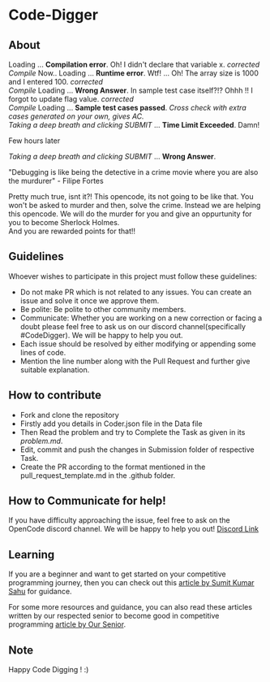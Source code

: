 # Code-Digger

## About

Loading ... <b>Compilation error</b>. Oh! I didn't declare that variable x. _corrected_ </br>
_Compile_ Now.. Loading ... <b>Runtime error</b>. Wtf! ... Oh! The array size is 1000 and I entered 100. _corrected_ </br>
_Compile_ Loading ... <b>Wrong Answer</b>. In sample test case itself?!? Ohhh !! I forgot to update flag value. _corrected_ </br>
_Compile_ Loading ... <b>Sample test cases passed</b>. _Cross check with extra cases generated on your own, gives AC._ </br>
_Taking a deep breath and clicking SUBMIT_ ... <b>Time Limit Exceeded</b>. Damn!

Few hours later

_Taking a deep breath and clicking SUBMIT_ ... <b>Wrong Answer</b>.

"Debugging is like being the detective in a crime movie where you are also the murdurer" - Filipe Fortes

Pretty much true, isnt it?! This opencode, its not going to be like that. You won't be asked to murder and then, solve the crime. Instead we are helping this opencode. We will do the murder for you and give an oppurtunity for you to become Sherlock Holmes.
</br>And you are rewarded points for that!!</br>

## Guidelines

Whoever wishes to participate in this project must follow these guidelines:

<ul>

<li>Do not make PR which is not related to any issues. You can create an issue and solve it once we approve them.</li>
<li>Be polite: Be polite to other community members.</li>
<li>Communicate: Whether you are working on a new correction or facing a doubt please feel free to ask us on our discord channel(specifically #CodeDigger). We will be happy to help you out.</li>
<li>Each issue should be resolved by either modifying or appending some lines of code.</li>
<li>Mention the line number along with the Pull Request and further give suitable explanation. </li>
</ul>

## How to contribute

- Fork and clone the repository</li>
- Firstly add you details in Coder.json file in the Data file</li>
- Then Read the problem and try to Complete the Task as given in its _problem.md_.</li>
- Edit, commit and push the changes in Submission folder of respective Task.</li>
- Create the PR according to the format mentioned in the pull_request_template.md in the .github folder.</li>

## How to Communicate for help!

If you have difficulty approaching the issue, feel free to ask on the OpenCode discord channel. We will be happy to help you out!
[Discord Link](https://discord.gg/D9999YTkS8)

## Learning

If you are a beginner and want to get started on your competitive programming journey, then you can check out this [article by Sumit Kumar Sahu](https://medium.com/nybles/how-to-start-with-competitive-programming-f5ab41263aee) for guidance.

For some more resources and guidance, you can also read these articles written by our respected senior to become good in competitive programming [article by Our Senior](https://medium.com/nybles/tagged/competitive-programming).

## Note

Happy Code Digging ! :)
